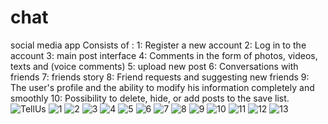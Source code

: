 # chat

social media app
Consists of :
1: Register a new account
2: Log in to the account
3: main post interface
4: Comments in the form of photos, videos, texts and (voice comments)
5: upload new post
6: Conversations with friends
7: friends story
8: Friend requests and suggesting new friends
9: The user's profile and the ability to modify his information completely and smoothly
10: Possibility to delete, hide, or add posts to the save list.
![TellUs](https://user-images.githubusercontent.com/85794958/212322388-ee6c2031-2be6-4d7c-ab35-65d25bda93e4.gif)
![1](https://user-images.githubusercontent.com/85794958/156533504-5c20bdb2-1031-467c-a56b-3f9700d41f8a.png)
![2](https://user-images.githubusercontent.com/85794958/156533506-90bcd84f-1099-45f7-8589-eb12c57e35aa.png)
![3](https://user-images.githubusercontent.com/85794958/156533510-140ebfc3-300e-4ef7-9d02-4a5ec77e96e0.png)
![4](https://user-images.githubusercontent.com/85794958/156533513-eeb404b4-fadd-4adb-a3c9-aa252fdf9adb.png)
![5](https://user-images.githubusercontent.com/85794958/156533516-751e8edb-7768-43b8-bff1-55404aa3ebb1.png)
![6](https://user-images.githubusercontent.com/85794958/156533519-77c73b38-5604-4635-982e-800ca1ed709c.png)
![7](https://user-images.githubusercontent.com/85794958/156533523-900bc353-cef5-4630-8500-b097d5ac877e.png)
![8](https://user-images.githubusercontent.com/85794958/156533488-6eb2e378-13bd-4d70-a12b-f35cd887c7ef.png)
![9](https://user-images.githubusercontent.com/85794958/156533497-5b9eaa62-b434-48cc-88ad-aa68c5b7107a.png)
![10](https://user-images.githubusercontent.com/85794958/156533500-8542ef1b-1453-4629-af15-67eb556df672.png)
![11](https://user-images.githubusercontent.com/85794958/156533494-37e36e4f-c475-4d9c-8e5a-64f746b794fe.png)
![12](https://user-images.githubusercontent.com/85794958/156533501-2efce8d5-3978-41ef-b4eb-45ed1862d73f.png)
![13](https://user-images.githubusercontent.com/85794958/156533508-edf307d4-ffb1-42ff-9443-8c6048e5c120.png)
